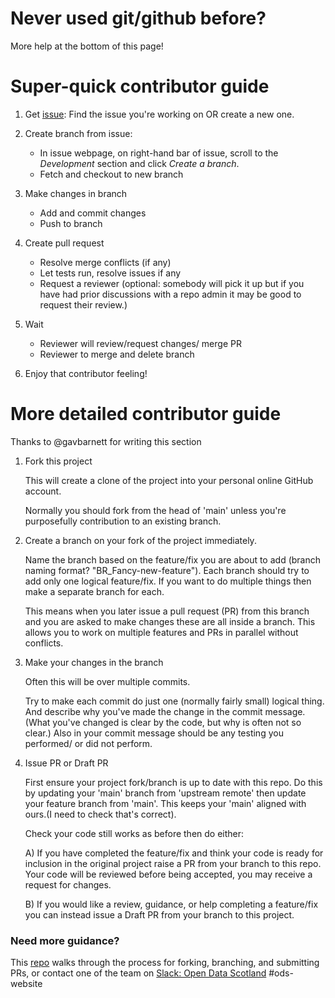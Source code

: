 # Never used git/github before?
More help at the bottom of this page!


# Super-quick contributor guide

1. Get [issue](https://github.com/OpenDataScotland/the_od_bods/issues): Find the issue you're working on OR create a new one.

2. Create branch from issue:
    - In issue webpage, on right-hand bar of issue, scroll to the _Development_ section and click _Create a branch_.
    - Fetch and checkout to new branch

3. Make changes in branch    
    - Add and commit changes
    - Push to branch

4. Create pull request
    - Resolve merge conflicts (if any)
    - Let tests run, resolve issues if any
    - Request a reviewer (optional: somebody will pick it up but if you have had prior discussions with a repo admin it may be good to request their review.)
 
 5. Wait
    - Reviewer will review/request changes/ merge PR
    - Reviewer to merge and delete branch
    

6. Enjoy that contributor feeling!


# More detailed contributor guide
Thanks to @gavbarnett for writing this section
1. Fork this project

    This will create a clone of the project into your personal online GitHub account.

    Normally you should fork from the head of 'main' unless you're purposefully contribution to an existing branch.


2. Create a branch on your fork of the project immediately.

    Name the branch based on the feature/fix you are about to add (branch naming format? "BR_Fancy-new-feature"). Each branch should try to add only one logical feature/fix. If you want to do multiple things then make a separate branch for each.

    This means when you later issue a pull request (PR) from this branch and you are asked to make changes these are all inside a branch. This allows you to work on multiple features and PRs in parallel without conflicts.


3. Make your changes in the branch

    Often this will be over multiple commits.

    Try to make each commit do just one (normally fairly small) logical thing. And describe why you've made the change in the commit message. (What you've changed is clear by the code, but why is often not so clear.) Also in your commit message should be any testing you performed/ or did not perform.


4. Issue PR or Draft PR

    First ensure your project fork/branch is up to date with this repo. Do this by updating your 'main' branch from 'upstream remote' then update your feature branch from 'main'. This keeps your 'main' aligned with ours.(I need to check that's correct).

    Check your code still works as before then do either:

    A) If you have completed the feature/fix and think your code is ready for inclusion in the original project raise a PR from your branch to this repo. Your code will be reviewed before being accepted, you may receive a request for changes.

    B) If you would like a review, guidance, or help completing a feature/fix you can instead issue a Draft PR from your branch to this project.



### Need more guidance?
This [repo](https://github.com/firstcontributions/first-contributions) walks through the process for forking, branching, and submitting PRs, or contact one of the team on [Slack: Open Data Scotland](https://join.slack.com/t/opendatascotland/shared_invite/zt-yfcc64tg-xIF1cOxkWbKZqI8ZBPzkGg) #ods-website